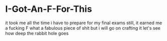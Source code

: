 # I-Got-An-F-For-This

it took me all the time i have to prepare for my final exams
still, it earned me a fucking F
what a fabulous piece of shit
but i will go on crafting it
let's see how deep the rabbit hole goes
